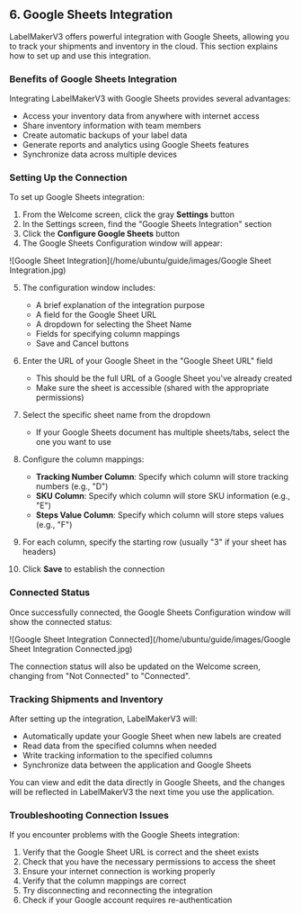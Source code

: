 ## 6. Google Sheets Integration

LabelMakerV3 offers powerful integration with Google Sheets, allowing you to track your shipments and inventory in the cloud. This section explains how to set up and use this integration.

### Benefits of Google Sheets Integration

Integrating LabelMakerV3 with Google Sheets provides several advantages:
- Access your inventory data from anywhere with internet access
- Share inventory information with team members
- Create automatic backups of your label data
- Generate reports and analytics using Google Sheets features
- Synchronize data across multiple devices

### Setting Up the Connection

To set up Google Sheets integration:

1. From the Welcome screen, click the gray **Settings** button
2. In the Settings screen, find the "Google Sheets Integration" section
3. Click the **Configure Google Sheets** button
4. The Google Sheets Configuration window will appear:

![Google Sheet Integration](/home/ubuntu/guide/images/Google Sheet Integration.jpg)

5. The configuration window includes:
   - A brief explanation of the integration purpose
   - A field for the Google Sheet URL
   - A dropdown for selecting the Sheet Name
   - Fields for specifying column mappings
   - Save and Cancel buttons

6. Enter the URL of your Google Sheet in the "Google Sheet URL" field
   - This should be the full URL of a Google Sheet you've already created
   - Make sure the sheet is accessible (shared with the appropriate permissions)

7. Select the specific sheet name from the dropdown
   - If your Google Sheets document has multiple sheets/tabs, select the one you want to use

8. Configure the column mappings:
   - **Tracking Number Column**: Specify which column will store tracking numbers (e.g., "D")
   - **SKU Column**: Specify which column will store SKU information (e.g., "E")
   - **Steps Value Column**: Specify which column will store steps values (e.g., "F")

9. For each column, specify the starting row (usually "3" if your sheet has headers)

10. Click **Save** to establish the connection

### Connected Status

Once successfully connected, the Google Sheets Configuration window will show the connected status:

![Google Sheet Integration Connected](/home/ubuntu/guide/images/Google Sheet Integration Connected.jpg)

The connection status will also be updated on the Welcome screen, changing from "Not Connected" to "Connected".

### Tracking Shipments and Inventory

After setting up the integration, LabelMakerV3 will:
- Automatically update your Google Sheet when new labels are created
- Read data from the specified columns when needed
- Write tracking information to the specified columns
- Synchronize data between the application and Google Sheets

You can view and edit the data directly in Google Sheets, and the changes will be reflected in LabelMakerV3 the next time you use the application.

### Troubleshooting Connection Issues

If you encounter problems with the Google Sheets integration:

1. Verify that the Google Sheet URL is correct and the sheet exists
2. Check that you have the necessary permissions to access the sheet
3. Ensure your internet connection is working properly
4. Verify that the column mappings are correct
5. Try disconnecting and reconnecting the integration
6. Check if your Google account requires re-authentication
